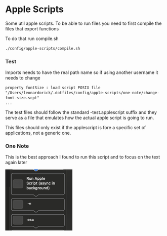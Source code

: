 # Apple Scripts

Some util apple scripts. To be able to run files you need to first compile the files that export functions

To do that run compile.sh

```bash
./config/apple-scripts/compile.sh
```

### Test
Imports needs to have the real path name so if using another username it needs to change

```applescript
property fontSize : load script POSIX file "/Users/leonardorick/.dotfiles/config/apple-scripts/one-note/change-font-size.scpt"
...
```

The test files should follow the standard -test.applescript suffix and they serve as a file that emulates how the actual apple script is going to run.

This files should only exist if the applescript is fore a specific set of applications, not a generic one.

### One Note

This is the best approach I found to run this script and to focus on the text again later

![alt text](image.png)
